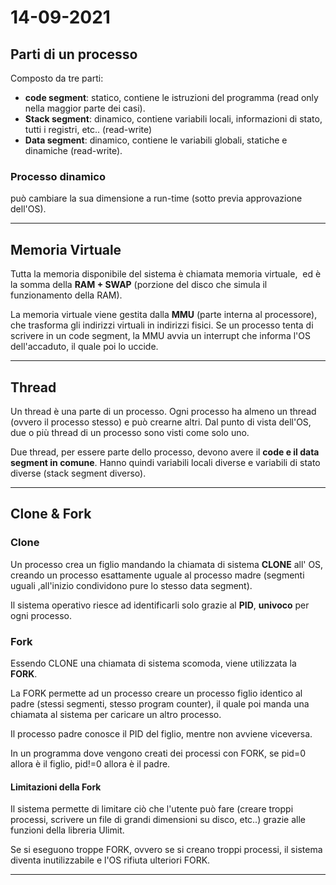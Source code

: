 
# 14-09-2021

## Parti di un processo
Composto da tre parti: 

-   **code segment**: statico, contiene le istruzioni del programma (read only nella maggior parte dei casi).  
-   **Stack segment**: dinamico, contiene variabili locali, informazioni di stato, tutti i registri, etc.. (read-write) 
-   **Data segment**: dinamico, contiene le variabili globali, statiche e dinamiche (read-write). 
    
### Processo dinamico
può cambiare la sua dimensione a run-time (sotto previa approvazione 
dell'OS). 
***
## Memoria Virtuale 

Tutta la memoria disponibile del sistema è chiamata memoria virtuale,  ed è la somma della **RAM + SWAP** (porzione del disco che simula il funzionamento della RAM). 

La memoria virtuale viene gestita dalla **MMU** (parte interna al processore), che trasforma gli indirizzi virtuali in indirizzi fisici. 
Se un processo tenta di scrivere in un code segment, la MMU avvia un interrupt che informa l'OS dell'accaduto, il quale poi lo uccide. 
***
## Thread
Un thread è una parte di un processo.
Ogni processo ha almeno un thread (ovvero il processo stesso) e può crearne altri. 
Dal punto di vista dell'OS, due o più thread di un processo sono visti come solo uno. 

Due thread, per essere parte dello processo, devono avere il **code e il data segment in comune**. 
Hanno quindi variabili locali diverse e variabili di stato diverse (stack segment diverso). 
***
## Clone & Fork

### Clone
Un processo crea un figlio mandando la chiamata di sistema **CLONE** all' OS, creando un processo esattamente uguale al processo madre (segmenti uguali ,all'inizio condividono pure lo stesso data segment). 

Il sistema operativo riesce ad identificarli solo grazie al **PID**, **univoco** per ogni processo. 

### Fork
Essendo CLONE una chiamata di sistema scomoda, viene utilizzata la **FORK**. 

La FORK permette ad un processo creare un processo figlio identico al padre (stessi segmenti, stesso program counter), il quale poi manda una chiamata al sistema per caricare un altro processo. 

Il processo padre conosce il PID del figlio, mentre non avviene viceversa. 

In un programma dove vengono creati dei processi con FORK, se pid=0 allora è il figlio, pid!=0 allora è il padre. 

#### Limitazioni della Fork
Il sistema permette di limitare ciò che l'utente può fare (creare troppi processi, scrivere un file di grandi dimensioni su disco, etc..) grazie alle funzioni della libreria Ulimit. 

Se si eseguono troppe FORK, ovvero se si creano troppi processi, il sistema diventa inutilizzabile e l'OS rifiuta ulteriori FORK. 
***

